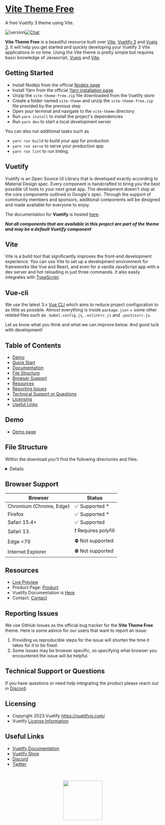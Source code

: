 # [Vite Theme Free](https://store.vuetifyjs.com/products/vite-theme-free)
A free Vuetify 3 theme using Vite.

![version](https://img.shields.io/badge/version-1.0.0-blue.svg)[![Chat](https://img.shields.io/badge/chat-on%20discord-7289da.svg)](https://discord.com/invite/s93b7Fv)

**Vite Theme Free** is a beautiful resource built over [Vite](https://vitejs.dev/guide/), [Vuetify 3](https://vuetifyjs.com/) and [Vuejs 3](https://vuejs.org/). It will help you get started and quickly developing your Vuetify 3 Vite applications in no time. Using the Vite theme is pretty simple but requires basic knowledge of Javascript, [Vuejs](https://vuejs.org) and [Vite](https://vitejs.dev/guide/).

## Getting Started

- Install Nodejs from the official [Nodejs page](https://nodejs.org/en/)
- Install Yarn from the official [Yarn installation page](https://classic.yarnpkg.com/en/docs/install/#windows-stable).
- Unzip the `vite-theme-free.zip` file downloaded from the Vuetify store
- Create a folder named `vite-theme` and unzip the `vite-theme-free.zip` file provided by the previous step
- Open your terminal and navigate to the `vite-theme` directory
- Run `yarn install` to install the project's dependencies
- Run `yarn dev` to start a local development server

You can also run additional tasks such as

- `yarn run build` to build your app for production
- `yarn run serve` to serve your production app
- `yarn run lint` to run linting.

## Vuetify

Vuetify is an Open Source UI Library that is developed exactly according to Material Design spec. Every component is handcrafted to bring you the best possible UI tools to your next great app. The development doesn't stop at the core components outlined in Google's spec. Through the support of community members and sponsors, additional components will be designed and made available for everyone to enjoy.

The documentation for **Vuetify** is hosted [here](https://vuetifyjs.com/).

***Not all components that are available in this project are part of the theme and may be a default Vuetify component***

## Vite

Vite is a build tool that significantly improves the front-end development experience. You can use Vite to set up a development environment for frameworks like Vue and React, and even for a vanilla JavaScript app with a dev server and hot reloading in just three commands. It also easily integrates with [TypeScript](https://vitejs.dev/guide/features.html#typescript).

## Vue-cli

We use the latest 3.x [Vue CLI](https://github.com/vuejs/vue-cli) which aims to reduce project configuration
to as little as possible. Almost everything is inside `package.json` + some other related files such as
`.babel.config.js`, `.eslintrc.js` and `.postcssrc.js`.

Let us know what you think and what we can improve below. And good luck with development!

## Table of Contents

- [Demo](#demo)
- [Quick Start](#quick-start)
- [Documentation](#documentation)
- [File Structure](#file-structure)
- [Browser Support](#browser-support)
- [Resources](#resources)
- [Reporting Issues](#reporting-issues)
- [Technical Support or Questions](#technical-support-or-questions)
- [Licensing](#licensing)
- [Useful Links](#useful-links)

## Demo

- [Demo page](https://store.vuetifyjs.com/products/vite-theme-free/preview)

## File Structure

Within the download you'll find the following directories and files:

<details>

```txt
vite-theme-free/
┣ public/
┃ ┗ favicon.ico
┣ src/
┃ ┣ plugins/
┃ ┃ ┃  index.js
┃ ┃ ┃  vuetify.js
┃ ┃ ┗  webfontloader.js
┃ ┣ App.vue
┃ ┗ main.js
┣ .editorconfig
┣ .gitignore
┣ index.html
┣ package.json
┣ README.md
┣ vite.config.js
┗ yarn.lock
```

</details>

## Browser Support

| Browser | Status |
| - | - |
| Chromium (Chrome, Edge) | ✅ Supported * |
| Firefox | ✅ Supported * |
| Safari 15.4+ | ✅ Supported |
| Safari 13. | ❗ Requires polyfill |
| Edge <79 | ⛔ Not supported |
| Internet Explorer | ⛔ Not supported |

## Resources

- [Live Preview](https://theme-vite-free.vercel.app/)
- Product Page: [Product](https://store.vuetifyjs.com/products/vite-theme-free)
- Vuetify Documentation is [Here](https://vuetifyjs.com/)
- Contact: [Contact](mailto:support@vuetifyjs.com)

## Reporting Issues

We use GitHub Issues as the official bug tracker for the **Vite Theme Free** theme. Here is some advice for our users that want to report an issue:

1. Providing us reproducible steps for the issue will shorten the time it takes for it to be fixed.
2. Some issues may be browser specific, so specifying what browser you encountered the issue will be helpful.

## Technical Support or Questions

If you have questions or need help integrating the product please reach out in [Discord](https://discord.com/invite/s93b7Fv).

## Licensing

- Copyright 2023 Vuetify <https://vuetifyjs.com/>
- Vuetify [License Information](https://github.com/vuetifyjs/vuetify/blob/master/LICENSE.md)

## Useful Links

- [Vuetify Documentation](https://vuetifyjs.com/)
- [Vuetify Store](https://store.vuetifyjs.com/)
- [Discord](https://community.vuetifyjs.com)
- [Twitter](https://twitter.com/vuetifyjs)

<br>

<p align="center">
  <img src="https://cdn.vuetifyjs.com/docs/images/logos/v.png" height="128">
</p>
